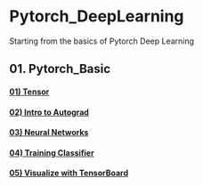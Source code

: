 # Pytorch_DeepLearning

Starting from the basics of Pytorch Deep Learning

## 01. Pytorch_Basic

#### <a href='https://github.com/KevinTheRainmaker/Pytorch_DeepLearning/blob/main/01_Pytorch_Basic/01_Tensor.ipynb'>01) Tensor</a>

#### <a href='https://github.com/KevinTheRainmaker/Pytorch_DeepLearning/blob/main/01_Pytorch_Basic/02_Intro_to_Autograd.ipynb'>02) Intro to Autograd</a>

#### <a href='https://github.com/KevinTheRainmaker/Pytorch_DeepLearning/blob/main/01_Pytorch_Basic/03_Neural_Networks.ipynb'>03) Neural Networks</a>

#### <a href='https://github.com/KevinTheRainmaker/Pytorch_DeepLearning/blob/main/01_Pytorch_Basic/04_Training_Classifier.ipynb'>04) Training Classifier</a>

#### <a href='https://github.com/KevinTheRainmaker/Pytorch_DeepLearning/blob/main/01_Pytorch_Basic/05_Visualize_with_TensorBoard.ipynb'>05) Visualize with TensorBoard</a>

